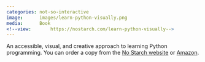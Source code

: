 ```yaml
---
categories: not-so-interactive
image:      images/learn-python-visually.png
media:      Book
<!--view:       https://nostarch.com/learn-python-visually-->
---
```

An accessible, visual, and creative approach to learning Python programming. You can order a copy from the [No Starch website](https://nostarch.com/Learn-Python-Visually) or [Amazon](https://www.amazon.com/Learn-Python-Visually-Tristan-Bunn-ebook/dp/B08JKNHDWN/ref=sr_1_5?dchild=1&keywords=learn+python+visually&qid=1611202175&sr=8-5). 

